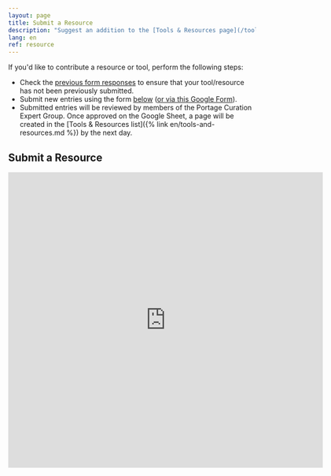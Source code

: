 ```yaml
---
layout: page
title: Submit a Resource
description: "Suggest an addition to the [Tools & Resources page](/tools-and-resources)."
lang: en
ref: resource
---
```


<!---

<table style="background-color: #ffff99;">
<tbody>
<tr>
<td>
<p><span>More about this page:</span></p>
<p>Submissions go into a review workflow outlined <a href="https://github.com/portage-CEG/portage-ceg.github.io/blob/master/README.md">here</a>. </p>
</td>
</tr>
</tbody>
</table>

--->

If you'd like to contribute a resource or tool, perform the following steps:
- Check the [previous form responses](http://bit.ly/DCSG-submissions) to ensure that your tool/resource has not been previously submitted.
- Submit new entries using the form [below](#submit-a-resource) ([or via this Google Form](http://bit.ly/data-curation-resources)).
- Submitted entries will be reviewed by members of the Portage Curation Expert Group. Once approved on the Google Sheet, a page will be created in the [Tools & Resources list]({% link en/tools-and-resources.md %}) by the next day.

## Submit a Resource
<iframe src="https://docs.google.com/forms/d/e/1FAIpQLSfhUnD5Glf57XBGpXWpX4XEGmKqSB7_nYZV2Xu0O81jnYJsQg/viewform?embedded=true" width="640" height="600" frameborder="0" marginheight="0" marginwidth="0">Loading…</iframe>
